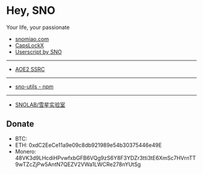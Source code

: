 # Hey, SNO

Your life, your passionate

- [snomiao.com](https://snomiao.com)
- [CapsLockX](https://capslockx.snomiao.com/)
- [Userscript by SNO](https://snomiao.github.io/userscript.js/)

---

- [AOE2 SSRC](https://sarsrc.snomiao.com/)

---

- [sno-utils - npm](https://www.npmjs.com/package/sno-utils)

---

- [SNOLAB/雪星实验室](https://lab.snomiao.com/)

## Donate

- BTC: 
- ETH: 0xdC2EeCe11a9e09c8db921989e54b30375446e49E
- Monero: 48VK3d9LHcdiHPvwfxbGFB6VQg9zS6Y8F3YDZr3tti3tE6XmSc7HVrnTT9wTZcZjPw5AntN7QEZV2VWa1LWCRe278nYUtSg
